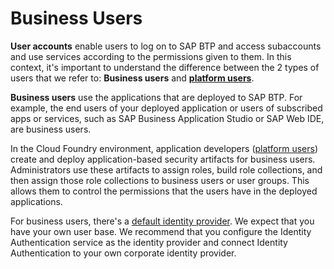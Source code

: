 <!-- loio3a3f0e1eca5f4962bc7ff436424cc048 -->

# Business Users

**User accounts** enable users to log on to SAP BTP and access subaccounts and use services according to the permissions given to them. In this context, it's important to understand the difference between the 2 types of users that we refer to: **Business users** and **[platform users](platform-users-9e5e635.md)**.

**Business users** use the applications that are deployed to SAP BTP. For example, the end users of your deployed application or users of subscribed apps or services, such as SAP Business Application Studio or SAP Web IDE, are business users.

In the Cloud Foundry environment, application developers \([platform users](platform-users-9e5e635.md)\) create and deploy application-based security artifacts for business users. Administrators use these artifacts to assign roles, build role collections, and then assign those role collections to business users or user groups. This allows them to control the permissions that the users have in the deployed applications.

For business users, there's a [default identity provider](default-identity-provider-d6a8db7.md). We expect that you have your own user base. We recommend that you configure the Identity Authentication service as the identity provider and connect Identity Authentication to your own corporate identity provider.

